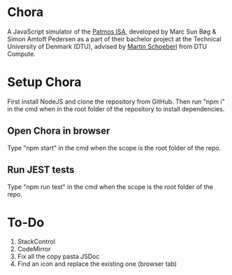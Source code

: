 # Chora
A JavaScript simulator of the [Patmos ISA](http://patmos.compute.dtu.dk/), developed by Marc Sun Bøg & Simon Amtoft Pedersen as a part of their bachelor project at the Technical University of Denmark (DTU), advised by [Martin Schoeberl](https://www.imm.dtu.dk/~masca/) from DTU Compute. 

# Setup Chora
First install NodeJS and clone the repository from GitHub.
Then run "npm i" in the cmd when in the root folder of the repository to install dependencies. 

## Open Chora in browser
Type "npm start" in the cmd when the scope is the root folder of the repo. 

## Run JEST tests
Type "npm run test" in the cmd when the scope is the root folder of the repo. 

# To-Do
1. StackControl
2. CodeMirror
3. Fix all the copy pasta JSDoc
4. Find an icon and replace the existing one (browser tab)
